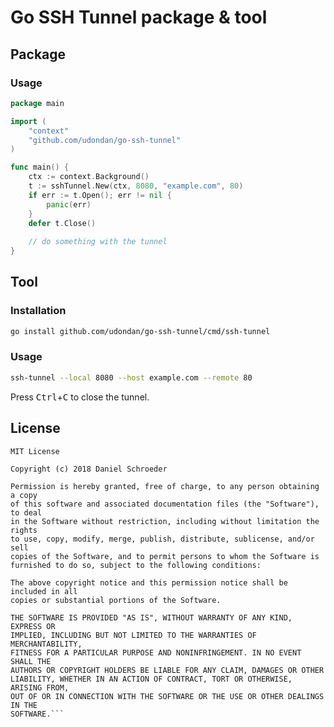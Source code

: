 # Go SSH Tunnel package & tool

## Package

### Usage

```go
package main

import (
    "context"
    "github.com/udondan/go-ssh-tunnel"
)

func main() {
    ctx := context.Background()
    t := sshTunnel.New(ctx, 8080, "example.com", 80)
	if err := t.Open(); err != nil {
		panic(err)
	}
    defer t.Close()
    
    // do something with the tunnel
}
```

## Tool

### Installation

```bash
go install github.com/udondan/go-ssh-tunnel/cmd/ssh-tunnel
```

### Usage 

```bash
ssh-tunnel --local 8080 --host example.com --remote 80
```

Press <kbd>Ctrl</kbd>+<kbd>C</kbd> to close the tunnel.

## License

    MIT License

    Copyright (c) 2018 Daniel Schroeder

    Permission is hereby granted, free of charge, to any person obtaining a copy
    of this software and associated documentation files (the "Software"), to deal
    in the Software without restriction, including without limitation the rights
    to use, copy, modify, merge, publish, distribute, sublicense, and/or sell
    copies of the Software, and to permit persons to whom the Software is
    furnished to do so, subject to the following conditions:

    The above copyright notice and this permission notice shall be included in all
    copies or substantial portions of the Software.

    THE SOFTWARE IS PROVIDED "AS IS", WITHOUT WARRANTY OF ANY KIND, EXPRESS OR
    IMPLIED, INCLUDING BUT NOT LIMITED TO THE WARRANTIES OF MERCHANTABILITY,
    FITNESS FOR A PARTICULAR PURPOSE AND NONINFRINGEMENT. IN NO EVENT SHALL THE
    AUTHORS OR COPYRIGHT HOLDERS BE LIABLE FOR ANY CLAIM, DAMAGES OR OTHER
    LIABILITY, WHETHER IN AN ACTION OF CONTRACT, TORT OR OTHERWISE, ARISING FROM,
    OUT OF OR IN CONNECTION WITH THE SOFTWARE OR THE USE OR OTHER DEALINGS IN THE
    SOFTWARE.```
